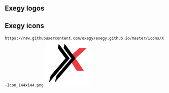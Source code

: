 ## Exegy logos

## Exegy icons
`https://raw.githubusercontent.com/exegy/exegy.github.io/master/icons/X-Icon_144x144.png`
![X-bug 144x144](https://raw.githubusercontent.com/exegy/exegy.github.io/master/icons/X-Icon_144x144.png)
